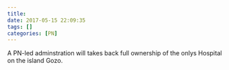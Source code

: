 ```yaml
---
title:
date: 2017-05-15 22:09:35
tags: []
categories: [PN]
---
```


A PN-led adminstration will takes back full ownership of the onlys Hospital on the island Gozo.